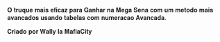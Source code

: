 𝐎 𝐭𝐫𝐮𝐪𝐮𝐞 𝐦𝐚𝐢𝐬 𝐞𝐟𝐢𝐜𝐚𝐳 𝐩𝐚𝐫𝐚 𝐆𝐚𝐧𝐡𝐚𝐫 𝐧𝐚 𝐌𝐞𝐠𝐚 𝐒𝐞𝐧𝐚 𝐜𝐨𝐦 𝐮𝐦 𝐦𝐞𝐭𝐨𝐝𝐨 𝐦𝐚𝐢𝐬 𝐚𝐯𝐚𝐧𝐜𝐚𝐝𝐨𝐬 𝐮𝐬𝐚𝐧𝐝𝐨 𝐭𝐚𝐛𝐞𝐥𝐚𝐬 𝐜𝐨𝐦 𝐧𝐮𝐦𝐞𝐫𝐚𝐜𝐚𝐨 𝐀𝐯𝐚𝐧𝐜𝐚𝐝𝐚.

𝐂𝐫𝐢𝐚𝐝𝐨 𝐩𝐨𝐫 𝐖𝐚𝐥𝐥𝐲 𝐥𝐚 𝐌𝐚𝐟𝐢𝐚𝐂𝐢𝐭𝐲
